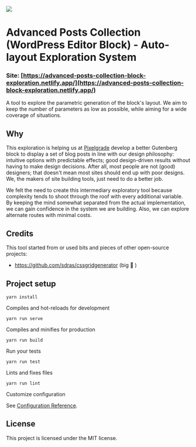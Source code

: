 <a href="https://www.netlify.com">
  <img src="https://www.netlify.com/img/global/badges/netlify-color-accent.svg"/>
</a>

# Advanced Posts Collection (WordPress Editor Block) - Auto-layout Exploration System

### Site: [https://advanced-posts-collection-block-exploration.netlify.app/](https://advanced-posts-collection-block-exploration.netlify.app/)

A tool to explore the parametric generation of the block's layout. We aim to keep the number of parameters as low as possible, while aiming for a wide coverage of situations.

## Why

This exploration is helping us at [Pixelgrade](https://pixelgrade.com) develop a better Gutenberg block to display a set of blog posts in line with our design philosophy: intuitive options with predictable effects; good design-driven results without having to make design decisions. After all, most people are not (good) designers; that doesn't mean most sites should end up with poor designs. We, the makers of site building tools, just need to do a better job.

We felt the need to create this intermediary exploratory tool because complexity tends to shoot through the roof with every additional variable. By keeping the mind somewhat separated from the actual implementation, we can gain confidence in the system we are building. Also, we can explore alternate routes with minimal costs.

## Credits

This tool started from or used bits and pieces of other open-source projects:
- https://github.com/sdras/cssgridgenerator (big 👏 )

## Project setup

```
yarn install
```

Compiles and hot-reloads for development

```
yarn run serve
```

Compiles and minifies for production

```
yarn run build
```

Run your tests

```
yarn run test
```

Lints and fixes files

```
yarn run lint
```

Customize configuration

See [Configuration Reference](https://cli.vuejs.org/config/).

## License

This project is licensed under the MIT license.
